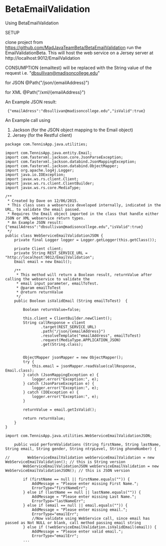 # BetaEmailValidation

Using BetaEmailValidation

SETUP

clone project from https://github.com/MadJavaTeamBeta/BetaEmailValidation
run the EmailValidationBeta. This will host the web service on a Jersey server at  http://localhost:9012/EmailValidation

CONSUMPTION {emailtest} will be replaced with the String value of the request i.e. "dbsullivan@madisoncollege.edu"

for JSON    @Path("/json/{emailAddress}")

for XML     @Path("/xml/{emailAddress}")

An Example JSON result:
```
 {"emailAdress":"dbsullivan@madisoncollege.edu","isValid":true}
```

An Example call using 

 1. Jackson (for the JSON object mapping to the Email object)   
 2. Jersey (for the Restful client)

```
package com.TennisApp.java.utilities;

import com.TennisApp.java.entity.Email;
import com.fasterxml.jackson.core.JsonParseException;
import com.fasterxml.jackson.databind.JsonMappingException;
import com.fasterxml.jackson.databind.ObjectMapper;
import org.apache.log4j.Logger;
import java.io.IOException;
import javax.ws.rs.client.Client;
import javax.ws.rs.client.ClientBuilder;
import javax.ws.rs.core.MediaType;

/**
 * Created by Dave on 12/06/2015.
 * This class uses a webservice developed internally, indicated in the URL, to validate the email passed.
 * Requires the Email object imported in the class that handle either JSON or XML webservice return types.
 * An Example JSON result: {"emailAdress":"dbsullivan@madisoncollege.edu","isValid":true}
 */
public class WebServiceEmailValidationJSON {
    private final Logger logger = Logger.getLogger(this.getClass());

    private Client client;
    private String REST_SERVICE_URL = "http://localhost:9012/EmailValidation";
    Email email = new Email();

    /**
     * This method will return a Boolean result, returnValue after calling the webservice to validate the
     * email input parameter, emailToTest.
     * @param emailToTest
     * @return returnValue
     */
    public Boolean isValidEmail (String emailToTest)  {

        Boolean returnValue=false;

        this.client = ClientBuilder.newClient();
        String callResponse = client
                .target(REST_SERVICE_URL)
                .path("/json/{emailAddress}")
                .resolveTemplate("emailAddress", emailToTest)
                .request(MediaType.APPLICATION_JSON)
                .get(String.class);


        ObjectMapper jsonMapper = new ObjectMapper();
        try {
            this.email = jsonMapper.readValue(callResponse, Email.class);
        } catch (JsonMappingException e) {
            logger.error("Exception:", e);
        } catch (JsonParseException e) {
            logger.error("Exception:", e);
        } catch (IOException e) {
            logger.error("Exception:", e);
        }

        returnValue = email.getIsValid();

        return returnValue;
    }
}

```

```
import com.TennisApp.java.utilities.WebServiceEmailValidationJSON;

    public void performValidations (String firstName, String lastName, String email, String gender, String ntrpLevel, String phoneNumber) {

//        WebServiceEmailValidation webServiceEmailValidation = new WebServiceEmailValidation(); // this is String version
        WebServiceEmailValidationJSON webServiceEmailValidation = new WebServiceEmailValidationJSON(); // this is JSON version

        if (firstName == null || firstName.equals("")) {
            AddMessage = "Please enter missing First Name.";
            ErrorType="firstNameErr";
        } else if (lastName == null || lastName.equals("")) {
            AddMessage = "Please enter missing Last Name.";
            ErrorType="lastNameErr";
        } else if (email == null || email.equals("")) {
            AddMessage = "Please enter missing email.";
            ErrorType="emailErr";
            //Now validate using WebService call, since email has passed as Not NULL or blank, call method passing email string
        } else if (!webServiceEmailValidation.isValidEmail(email)) {
            AddMessage = "Please enter valid email.";
            ErrorType="emailErr";
        ...
        
```
